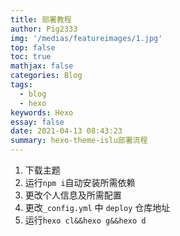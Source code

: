 ```yaml
---
title: 部署教程
author: Pig2333
img: '/medias/featureimages/1.jpg'
top: false
toc: true
mathjax: false
categories: Blog
tags:
  - blog
  - hexo
keywords: Hexo
essay: false
date: 2021-04-13 08:43:23
summary: hexo-theme-islu部署流程
---
```


1. 下载主题
2. 运行`npm i`自动安装所需依赖
3. 更改个人信息及所需配置
4. 更改`_config.yml` 中 `deploy` 仓库地址
5. 运行`hexo cl&&hexo g&&hexo d`